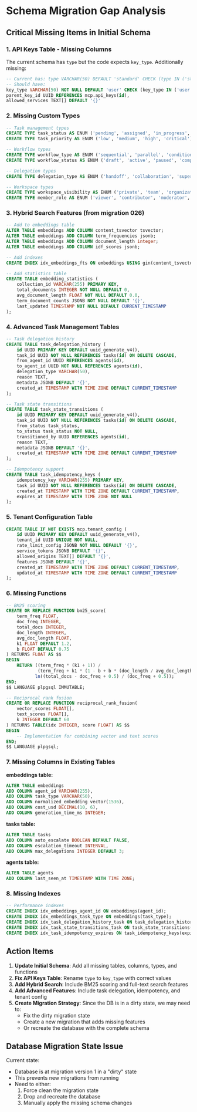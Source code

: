 # Schema Migration Gap Analysis

## Critical Missing Items in Initial Schema

### 1. API Keys Table - Missing Columns
The current schema has `type` but the code expects `key_type`. Additionally missing:
```sql
-- Current has: type VARCHAR(50) DEFAULT 'standard' CHECK (type IN ('standard', 'service', 'personal', 'temporary'))
-- Should have:
key_type VARCHAR(50) NOT NULL DEFAULT 'user' CHECK (key_type IN ('user', 'admin', 'agent', 'service', 'gateway')),
parent_key_id UUID REFERENCES mcp.api_keys(id),
allowed_services TEXT[] DEFAULT '{}'
```

### 2. Missing Custom Types
```sql
-- Task management types
CREATE TYPE task_status AS ENUM ('pending', 'assigned', 'in_progress', 'completed', 'failed', 'cancelled', 'delegated');
CREATE TYPE task_priority AS ENUM ('low', 'medium', 'high', 'critical');

-- Workflow types
CREATE TYPE workflow_type AS ENUM ('sequential', 'parallel', 'conditional', 'loop', 'map_reduce', 'scatter_gather');
CREATE TYPE workflow_status AS ENUM ('draft', 'active', 'paused', 'completed', 'failed', 'archived');

-- Delegation types
CREATE TYPE delegation_type AS ENUM ('handoff', 'collaboration', 'supervision', 'consultation');

-- Workspace types
CREATE TYPE workspace_visibility AS ENUM ('private', 'team', 'organization', 'public');
CREATE TYPE member_role AS ENUM ('viewer', 'contributor', 'moderator', 'admin', 'owner');
```

### 3. Hybrid Search Features (from migration 026)
```sql
-- Add to embeddings table
ALTER TABLE embeddings ADD COLUMN content_tsvector tsvector;
ALTER TABLE embeddings ADD COLUMN term_frequencies jsonb;
ALTER TABLE embeddings ADD COLUMN document_length integer;
ALTER TABLE embeddings ADD COLUMN idf_scores jsonb;

-- Add indexes
CREATE INDEX idx_embeddings_fts ON embeddings USING gin(content_tsvector);

-- Add statistics table
CREATE TABLE embedding_statistics (
    collection_id VARCHAR(255) PRIMARY KEY,
    total_documents INTEGER NOT NULL DEFAULT 0,
    avg_document_length FLOAT NOT NULL DEFAULT 0.0,
    term_document_counts JSONB NOT NULL DEFAULT '{}',
    last_updated TIMESTAMP NOT NULL DEFAULT CURRENT_TIMESTAMP
);
```

### 4. Advanced Task Management Tables
```sql
-- Task delegation history
CREATE TABLE task_delegation_history (
    id UUID PRIMARY KEY DEFAULT uuid_generate_v4(),
    task_id UUID NOT NULL REFERENCES tasks(id) ON DELETE CASCADE,
    from_agent_id UUID REFERENCES agents(id),
    to_agent_id UUID NOT NULL REFERENCES agents(id),
    delegation_type VARCHAR(50),
    reason TEXT,
    metadata JSONB DEFAULT '{}',
    created_at TIMESTAMP WITH TIME ZONE DEFAULT CURRENT_TIMESTAMP
);

-- Task state transitions
CREATE TABLE task_state_transitions (
    id UUID PRIMARY KEY DEFAULT uuid_generate_v4(),
    task_id UUID NOT NULL REFERENCES tasks(id) ON DELETE CASCADE,
    from_status task_status,
    to_status task_status NOT NULL,
    transitioned_by UUID REFERENCES agents(id),
    reason TEXT,
    metadata JSONB DEFAULT '{}',
    created_at TIMESTAMP WITH TIME ZONE DEFAULT CURRENT_TIMESTAMP
);

-- Idempotency support
CREATE TABLE task_idempotency_keys (
    idempotency_key VARCHAR(255) PRIMARY KEY,
    task_id UUID NOT NULL REFERENCES tasks(id) ON DELETE CASCADE,
    created_at TIMESTAMP WITH TIME ZONE DEFAULT CURRENT_TIMESTAMP,
    expires_at TIMESTAMP WITH TIME ZONE NOT NULL
);
```

### 5. Tenant Configuration Table
```sql
CREATE TABLE IF NOT EXISTS mcp.tenant_config (
    id UUID PRIMARY KEY DEFAULT uuid_generate_v4(),
    tenant_id UUID UNIQUE NOT NULL,
    rate_limit_config JSONB NOT NULL DEFAULT '{}',
    service_tokens JSONB DEFAULT '{}',
    allowed_origins TEXT[] DEFAULT '{}',
    features JSONB DEFAULT '{}',
    created_at TIMESTAMP WITH TIME ZONE DEFAULT CURRENT_TIMESTAMP,
    updated_at TIMESTAMP WITH TIME ZONE DEFAULT CURRENT_TIMESTAMP
);
```

### 6. Missing Functions
```sql
-- BM25 scoring
CREATE OR REPLACE FUNCTION bm25_score(
    term_freq FLOAT,
    doc_freq INTEGER,
    total_docs INTEGER,
    doc_length INTEGER,
    avg_doc_length FLOAT,
    k1 FLOAT DEFAULT 1.2,
    b FLOAT DEFAULT 0.75
) RETURNS FLOAT AS $$
BEGIN
    RETURN ((term_freq * (k1 + 1)) / 
            (term_freq + k1 * (1 - b + b * (doc_length / avg_doc_length)))) *
           ln((total_docs - doc_freq + 0.5) / (doc_freq + 0.5));
END;
$$ LANGUAGE plpgsql IMMUTABLE;

-- Reciprocal rank fusion
CREATE OR REPLACE FUNCTION reciprocal_rank_fusion(
    vector_scores FLOAT[],
    text_scores FLOAT[],
    k INTEGER DEFAULT 60
) RETURNS TABLE(idx INTEGER, score FLOAT) AS $$
BEGIN
    -- Implementation for combining vector and text scores
END;
$$ LANGUAGE plpgsql;
```

### 7. Missing Columns in Existing Tables

**embeddings table:**
```sql
ALTER TABLE embeddings 
ADD COLUMN agent_id VARCHAR(255),
ADD COLUMN task_type VARCHAR(50),
ADD COLUMN normalized_embedding vector(1536),
ADD COLUMN cost_usd DECIMAL(10, 6),
ADD COLUMN generation_time_ms INTEGER;
```

**tasks table:**
```sql
ALTER TABLE tasks 
ADD COLUMN auto_escalate BOOLEAN DEFAULT FALSE,
ADD COLUMN escalation_timeout INTERVAL,
ADD COLUMN max_delegations INTEGER DEFAULT 3;
```

**agents table:**
```sql
ALTER TABLE agents 
ADD COLUMN last_seen_at TIMESTAMP WITH TIME ZONE;
```

### 8. Missing Indexes
```sql
-- Performance indexes
CREATE INDEX idx_embeddings_agent_id ON embeddings(agent_id);
CREATE INDEX idx_embeddings_task_type ON embeddings(task_type);
CREATE INDEX idx_task_delegation_history_task ON task_delegation_history(task_id);
CREATE INDEX idx_task_state_transitions_task ON task_state_transitions(task_id);
CREATE INDEX idx_task_idempotency_expires ON task_idempotency_keys(expires_at);
```

## Action Items

1. **Update Initial Schema**: Add all missing tables, columns, types, and functions
2. **Fix API Keys Table**: Rename `type` to `key_type` with correct values
3. **Add Hybrid Search**: Include BM25 scoring and full-text search features
4. **Add Advanced Features**: Include task delegation, idempotency, and tenant config
5. **Create Migration Strategy**: Since the DB is in a dirty state, we may need to:
   - Fix the dirty migration state
   - Create a new migration that adds missing features
   - Or recreate the database with the complete schema

## Database Migration State Issue

Current state:
- Database is at migration version 1 in a "dirty" state
- This prevents new migrations from running
- Need to either:
  1. Force clean the migration state
  2. Drop and recreate the database
  3. Manually apply the missing schema changes